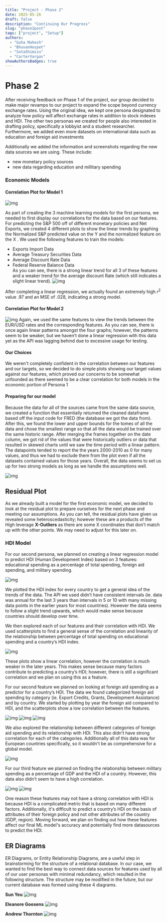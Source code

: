 ```yaml
---
title: "Project - Phase 2"
date: 2025-05-26
draft: false
description: "Continuing Our Progress"
slug: "phase2post"
tags: ["project", "Setup"]
authors:
  - "Guha Mahesh"
  - "BhuvanHospet"
  - "SotaShimizu"
  - "CarterVargas"
showAuthorsBadges: true
---
```


# Phase 2

After receiving feedback on Phase 1 of the project, our group decided to make major revamps to our project to expand the scope beyond currency exchange rates. Using the original idea, we kept one persona designated to analyze how policy will affect exchange rates in addition to stock indexes and HDI. The other two personas we created for people also interested in drafting policy, specifically a lobbyist and a student researcher. Furthermore, we added even more datasets on international data such as education and foreign aid investments

Additionally we added the information and screenshots regarding the new data sources we are using. These include:
- new monetary policy sources
- new data regarding education and millitary spending

### Economic Models

#### Correlation Plot for Model 1



![img](https://i.ibb.co/0VB61zXp/Screenshot-2025-05-27-at-9-17-45-PM.png)

As part of creating the 3 machine learning models for the first persona, we needed to first display our correlations for the data based on our features. For predicting the S&P 500 off of different monetary policies and Net Exports, we created 4 different plots
to show the linear trends by graphing the Normalized S&P predicted value on the Y and the normalized feature on the X . 
We used the following features to train the models:
- Exports Import Data 
- Average Treasury Securities Data  
- Average Discount Rate Data 
- Federal Reserve Balance Data  
As you can see, there is a strong linear trend for all 3 of these features and a weaker trend for the average discount Rate (which still indicates a slight linear trend). 
![img](https://i.ibb.co/YF9NhwJT/Screenshot-2025-05-27-at-9-45-52-PM.png)

After completing a linear regression, we actually found an extremely high $r^2$ value .97 and an MSE of .028, indicating a strong model.

 
#### Correlation Plot for Model 2

![img](https://i.ibb.co/0ySTC49j/Screenshot-2025-05-27-at-9-45-03-PM.png)
Again, we used the same features to view the trends between the EUR/USD rates and the corresponding features. As you can see, there is once again linear patterns amongst the four graphs; however, the patterns seem to be weaker, but we haven’t done a linear regression with this data yet as the API was lagging behind due to excessive usage for testing. 

#### Our Choices
 We weren't completely confident in the correlation between our features and our targets, so we decided to do simple plots showing our target values against our features, which proved our concerns to be somewhat unfounded as there seemed to be a clear correlation for both models in the economic portion of Persona 1

#### Preparing for our model
Because the data for all of the sources came from the same data source, we created a function that essentially returned the cleaned dataframe based off the input code for FRED (the database we got the data from). After this, we found the lower and upper bounds for the tomes of all the data and chose the smallest range so that all the data would be trained over the same historic range. After merging the frames together on the date column, we got rid of the values that were historically outliers or data that resulted in skewed charts until we saw the time period with a linear pattern. The datapoints tended to report the the years 2000-2010 as 0 for many values, and thus we had to exclude them from the plot even if all the datasets contained values for those years. Overall, the data seems to set us up for two strong models as long as we handle the assumptions well. 

![img](https://i.ibb.co/nNMfxfT3/Screenshot-2025-05-27-at-10-16-11-PM.png)
## Residual Plot
As we already built a model for the first economic model, we decided to look at the residual plot to prepare ourselves for the next phase and meeting our assumptions. As you can tell, the residual plots have given us revealed some heteroscedasticity; however these are a products of the High leverage **X-Outliers** as there are some X coordinates that don't match up with the other points. We may need to adjust for this later on.

### HDI Model

For our second persona, we planned on creating a linear regression model to predict HDI (Human Development Index) based on 3 features: educational spending as a percentage of total spending, foreign aid spending, and military spending. 

![img](https://i.ibb.co/k606n9cG/Screenshot-2025-05-27-at-11-22-04-PM.png)

We plotted the HDI index for every country to get a general idea of the trends of the data. The API we used didn’t have consistent intervals (ie. data was annual for the last 3 years than intervals in 5 or 10 with many missing data points in the earlier years for most countries). However the data seems to follow a slight trend upwards, which would make sense because countries should develop over time. 

We then explored each of our features and their correlation with HDI. We used scatterplots to find a general sense of the correlation and linearity of the relationship between percentage of total spending on educational spending and a country’s HDI index. 

![img](https://i.ibb.co/GQ0DxBCc/Screenshot-2025-05-27-at-11-22-42-PM.png)

These plots show a linear correlation, however the correlation is much weaker in the later years. This makes sense because many factors contribute to predicting a country’s HDI; however, there is still a significant correlation and we plan on using this as a feature.

For our second feature we planned on looking at foreign aid spending as a predictor for a country’s HDI. The data we found categorized foreign aid spending by category (ie. Export Credits, Grants, Development Assistance) and by country. We started by plotting by year the foreign aid compared to HDI, and the scatterplots show a low correlation between the features.  

![img](https://i.ibb.co/TB7LSQkK/Screenshot-2025-05-27-at-11-23-23-PM.png)
![img](https://i.ibb.co/fVLs6bQ3/Screenshot-2025-05-27-at-11-24-01-PM.png)
![img](https://i.ibb.co/C585vdw8/Screenshot-2025-05-27-at-11-24-22-PM.png)

We also explored the relationship between different categories of foreign aid spending and its relationship with HDI. This also didn’t have strong correlation for each of the categories. Additionally all of this data was for European countries specifically, so it wouldn't be as comprehensive for a global model.

![img](https://i.ibb.co/wZjdV1YK/Screenshot-2025-05-27-at-11-24-39-PM.png)

For our third feature we planned on finding the relationship between military spending as a percentage of GDP and the HDI of a country. However, this data also didn’t seem to have a high correlation.

![img](https://i.ibb.co/zhpvh70F/Screenshot-2025-05-27-at-11-24-55-PM.png)
![img](https://i.ibb.co/whcjKrff/Screenshot-2025-05-27-at-11-25-09-PM.png)

One reason these features may not have a strong correlation with HDI is because HDI is a complicated metric that is based on many different factors. Additionally, it's difficult to predict a country’s HDI on the basis of attributes of their foreign policy and not other attributes of the country (GDP, region). Moving forward, we plan on finding out how these features affect our final ML model's accuracy and potentially find more datasources to predict the HDI. 



## ER Diagrams
ER Diagrams, or Entity Relationship Diagrams, are a useful step in brainstorming for the structure of a relational database. In our case, we wanted to find the best way to connect data sources for features used by all of our user personas with minimal redundancy, which resulted in the following structure. The structure may be modified in the future, but our current database was formed using these 4 diagrams.

**Sun Yeu**
![img](https://i.ibb.co/jPLq6j9N/Screenshot-2025-05-27-at-10-52-25-PM.png)

**Eleanore Goosens**
![img](https://i.ibb.co/tTspPJdQ/Screenshot-2025-05-27-at-10-55-42-PM.png)

**Andrew Thornton**
![img](https://i.ibb.co/R4NXCTwN/Screenshot-2025-05-27-at-10-57-49-PM.png)


